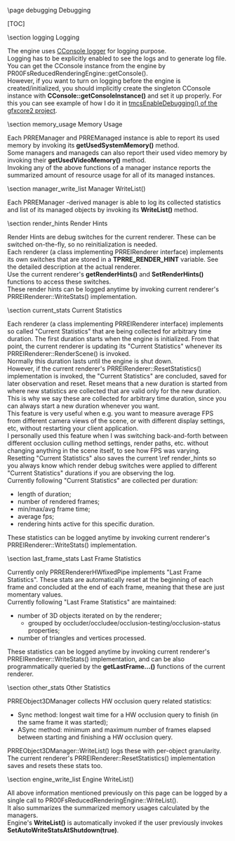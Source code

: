 \page debugging Debugging

[TOC]

\section logging Logging

The engine uses [CConsole logger](https://github.com/proof88/Console) for logging purpose.  
Logging has to be explicitly enabled to see the logs and to generate log file. 
You can get the CConsole instance from the engine by PR00FsReducedRenderingEngine::getConsole().  
However, if you want to turn on logging before the engine is created/initialized, you should implicitly create the singleton CConsole instance with **CConsole::getConsoleInstance()** and set it up properly. For this you can see example of how I do it in [tmcsEnableDebugging() of the gfxcore2 project](https://github.com/proof88/gfxcore2/blob/master/gfxcore2/gfxcore2/gfxcore2.cpp).

\section memory_usage Memory Usage

Each PRREManager and PRREManaged instance is able to report its used memory by invoking its **getUsedSystemMemory()** method.  
Some managers and manageds can also report their used video memory by invoking their **getUsedVideoMemory()** method.  
Invoking any of the above functions of a manager instance reports the summarized amount of resource usage for all of its managed instances.

\section manager_write_list Manager WriteList()

Each PRREManager -derived manager is able to log its collected statistics and list of its managed objects by invoking its **WriteList()** method.

\section render_hints Render Hints

Render Hints are debug switches for the current renderer. These can be switched on-the-fly, so no reinitialization is needed.  
Each renderer (a class implementing PRREIRenderer interface) implements its own switches that are stored in a **TPRRE_RENDER_HINT** variable. See the detailed description at the actual renderer.  
Use the current renderer's **getRenderHints()** and **SetRenderHints()** functions to access these switches.  
These render hints can be logged anytime by invoking current renderer's PRREIRenderer::WriteStats() implementation.

\section current_stats Current Statistics

Each renderer (a class implementing PRREIRenderer interface) implements so called "Current Statistics" that are being collected for arbitrary time duration. The first duration starts when the engine is initialized. From that point, the current renderer is updating its "Current Statistics" whenever its PRREIRenderer::RenderScene() is invoked.  
Normally this duration lasts until the engine is shut down.  
However, if the current renderer's PRREIRenderer::ResetStatistics() implementation is invoked, the "Current Statistics" are concluded, saved for later observation and reset. Reset means that a new duration is started from where new statistics are collected that are valid only for the new duration. This is why we say these are collected for arbitrary time duration, since you can always start a new duration whenever you want.  
This feature is very useful when e.g. you want to measure average FPS from different camera views of the scene, or with different display settings, etc, without restarting your client application.  
I personally used this feature when I was switching back-and-forth between different occlusion culling method settings, render paths, etc. without changing anything in the scene itself, to see how FPS was varying.  
Resetting "Current Statistics" also saves the current \ref render_hints so you always know which render debug switches were applied to different "Current Statistics" durations if you are observing the log.  
Currently following "Current Statistics" are collected per duration:
 - length of duration;
 - number of rendered frames;
 - min/max/avg frame time;
 - average fps;
 - rendering hints active for this specific duration.

These statistics can be logged anytime by invoking current renderer's PRREIRenderer::WriteStats() implementation.

\section last_frame_stats Last Frame Statistics

Currently only PRRERendererHWfixedPipe implements "Last Frame Statistics". These stats are automatically reset at the beginning of each frame and concluded at the end of each frame, meaning that these are just momentary values.  
Currently following "Last Frame Statistics" are maintained:
 - number of 3D objects iterated on by the renderer;
   - grouped by occluder/occludee/occlusion-testing/occlusion-status properties;
 - number of triangles and vertices processed.

These statistics can be logged anytime by invoking current renderer's PRREIRenderer::WriteStats() implementation, and can be also programmatically queried by the **getLastFrame...()** functions of the current renderer.

\section other_stats Other Statistics

PRREObject3DManager collects HW occlusion query related statistics:
 - Sync method: longest wait time for a HW occlusion query to finish (in the same frame it was started);
 - ASync method: minimum and maximum number of frames elapsed between starting and finishing a HW occlusion query.

PRREObject3DManager::WriteList() logs these with per-object granularity.  
The current renderer's PRREIRenderer::ResetStatistics() implementation saves and resets these stats too.
 
\section engine_write_list Engine WriteList()

All above information mentioned previously on this page can be logged by a single call to PR00FsReducedRenderingEngine::WriteList().  
It also summarizes the summarized memory usages calculated by the managers.  
Engine's **WriteList()** is automatically invoked if the user previously invokes **SetAutoWriteStatsAtShutdown(true)**.
 
